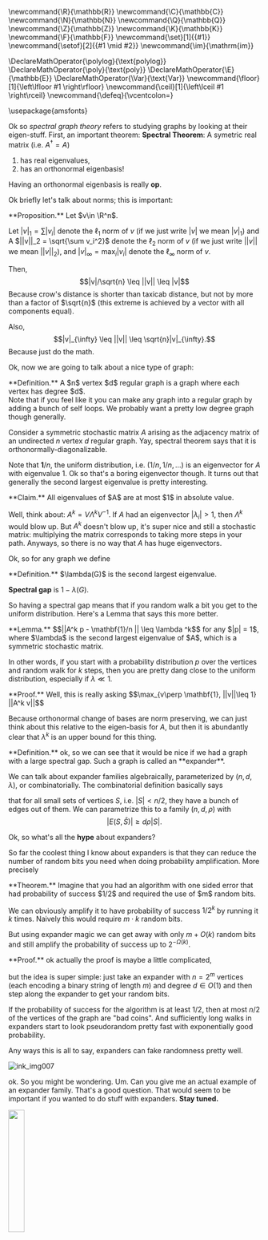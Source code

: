 \newcommand{\R}{\mathbb{R}}
\newcommand{\C}{\mathbb{C}}
\newcommand{\N}{\mathbb{N}}
\newcommand{\Q}{\mathbb{Q}}
\newcommand{\Z}{\mathbb{Z}}
\newcommand{\K}{\mathbb{K}}
\newcommand{\F}{\mathbb{F}}
\newcommand{\set}[1]{\{#1\}}
\newcommand{\setof}[2]{\{#1 \mid #2\}}
\newcommand{\im}{\mathrm{im}}

\DeclareMathOperator{\polylog}{\text{polylog}}
\DeclareMathOperator{\poly}{\text{poly}}
\DeclareMathOperator{\E}{\mathbb{E}}
\DeclareMathOperator{\Var}{\text{Var}}
\newcommand{\floor}[1]{\left\lfloor #1 \right\rfloor}
\newcommand{\ceil}[1]{\left\lceil #1 \right\rceil}
\newcommand{\defeq}{\vcentcolon=}


\usepackage{amsfonts}

Ok so *spectral graph theory* refers to studying graphs by
looking at their eigen-stuff.
First, an important theorem:
**Spectral Theorem**: A symetric real matrix (i.e. $A^{\dagger} =
A$) 

1. has real eigenvalues, 
2. has an orthonormal eigenbasis!

Having an orthonormal eigenbasis is really **op**.

Ok briefly let's talk about norms; this is important: 
<div class="prop envbox">**Proposition.**
Let $v\in \R^n$.

Let $|v|_1 = \sum |v_i|$ denote the $\ell_1$ norm of $v$ (if we
just write $|v|$ we mean $|v|_1$) and A $||v||_2 = \sqrt{\sum
v_i^2}$ denote the $\ell_2$ norm of $v$ (if we just write $||v||$
we mean $||v||_2$), and $|v|_{\infty} = \max_i |v_i|$ denote the
$\ell_{\infty}$ norm of $v$.

Then, 
$$|v|/\sqrt{n} \leq ||v|| \leq |v|$$
Because crow's distance is shorter than taxicab distance, but not by
more than a factor of $\sqrt{n}$ (this extreme is achieved by a
vector with all components equal).

Also, 
$$|v|_{\infty} \leq ||v|| \leq \sqrt{n}|v|_{\infty}.$$
Because just do the math.

</div>

Ok, now we are going to talk about a nice type of graph:
<div class="defn envbox">**Definition.**
A $n$ vertex $d$ regular graph is a graph where each vertex has
  degree $d$.
</div>
Note that if you feel like it you can make any graph into a
regular graph by adding a bunch of self loops. We probably want a
pretty low degree graph though generally. 

Consider a symmetric stochastic matrix $A$ arising as the adjacency
matrix of an undirected $n$ vertex $d$ regular graph. Yay,
spectral theorem says that it is orthonormally-diagonalizable.

Note that $\mathbf{1} /n$, the uniform distribution, i.e. $(1/n,
1/n, \ldots)$ is an eigenvector for $A$ with eigenvalue $1$.
Ok so that's a boring eigenvector though. It turns out that
generally the second largest eigenvalue is pretty interesting.

<div class="clm envbox">**Claim.**
All eigenvalues of $A$ are at most $1$ in absolute value.

Well, think about:
$A^k = V \Lambda^k V^{-1}$. If $A$ had an eigenvector
$|\lambda_i| > 1$, then $\Lambda^k$ would blow up. But $A^k$
doesn't blow up, it's super nice and still a stochastic matrix:
multiplying the matrix corresponds to taking more steps in your
path. Anyways, so there is no way that $A$ has huge eigenvectors. 

</div>

Ok, so for any graph we define
<div class="defn envbox">**Definition.**
$\lambda(G)$ is the second largest eigenvalue.

**Spectral gap** is $1-\lambda(G)$.
</div>

So having a spectral gap means that if you random walk a bit you
get to the uniform distribution.
Here's a Lemma that says this more better.

<div class="lem envbox">**Lemma.**
$$||A^k p - \mathbf{1}/n || \leq \lambda ^k$$
for any $|p| = 1$, where $\lambda$ is the second largest eigenvalue of $A$, which is a symmetric stochastic matrix.

In other words, if you start with a probability distribution $p$
over the vertices and random walk for $k$ steps, then you are
pretty dang close to the uniform distribution, especially if
$\lambda \ll 1$.
</div>
<div class="pf envbox">**Proof.**
Well, this is really asking 
$$\max_{v\perp \mathbf{1}, ||v||\leq 1} ||A^k v||$$

Because orthonormal change of bases are norm preserving, we can
just think about this relative to the eigen-basis for $A$, but
then it is abundantly clear that $\lambda^k$ is an upper bound
for this thing.
</div>

<div class="defn envbox">**Definition.**
ok, so we can see that it would be nice if we had a graph with a
large spectral gap. Such a graph is called an **expander**.

We can talk about expander families algebraically, parameterized by
$(n,d,\lambda)$, or combinatorially.
The combinatorial definition basically says 

that for all small sets of vertices $S$, i.e. $|S| < n/2$, they
have a bunch of edges out of them. We can parametrize this to a
family $(n,d,\rho)$ with 
$$|E(S, \bar{S})| \geq d\rho |S|.$$

</div>

Ok, so what's all the **hype** about expanders?

So far the coolest thing I know about expanders is that they can
reduce the number of random bits you need when doing probability
amplification.
More precisely

<div class="thm envbox">**Theorem.**
Imagine that you had an algorithm with one sided error that had
probability of success $1/2$ and required the use of $m$ random
bits.

We can obviously amplify it to have probability of success
$1/2^k$ by running it $k$ times. Naively this would require
$m\cdot k$ random bits.

But using expander magic we can get away with only $m +
O(k)$ random bits and still amplify the probability of success up
to $2^{-\Omega(k)}$.

</div>
<div class="pf envbox">**Proof.**
ok actually the proof is maybe a little complicated, 

but the idea is super simple: 
just take an expander with $n = 2^m$ vertices (each encoding a binary
string of length $m$) and degree $d \in O(1)$ and then step along
the expander to get your random bits.

If the probability of success for the algorithm is at least
$1/2$, then at most $n/2$ of the vertices of the graph are "bad
coins".
And sufficiently long walks in expanders start to look
pseudorandom pretty fast with exponentially good probability.

Any ways this is all to say, expanders can fake randomness pretty
well.

![ink_img007](src/images/ink_img007.png)

</div>

ok. 
So you might be wondering. Um. Can you give me an actual example
of an expander family. That's a good question. That would seem to
be important if you wanted to do stuff with expanders.
**Stay tuned.**

<img src='../../images/rat.png' width='25%'>

